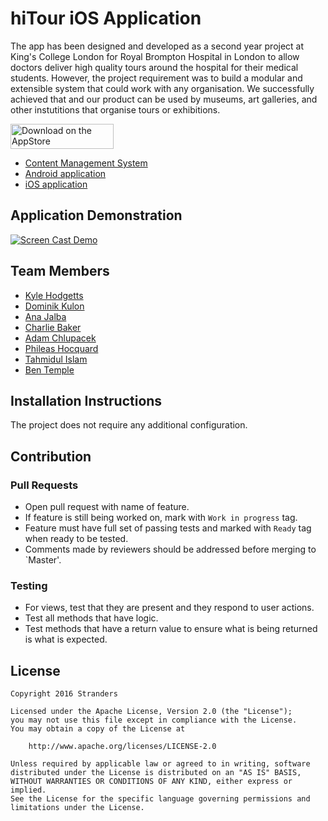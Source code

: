 # hiTour iOS Application

The app has been designed and developed as a second year project at King's College London for Royal Brompton Hospital in London to allow doctors deliver high quality tours around the hospital for their medical students. However, the project requirement was to build a modular and extensible system that could work with any organisation. We successfully achieved that and our product can be used by museums, art galleries, and other instutitions that organise tours or exhibitions.

<a href="https://geo.itunes.apple.com/us/app/hitour/id1097234551?mt=8"><img alt="Download on the AppStore" src="http://linkmaker.itunes.apple.com/images/badges/en-us/badge_appstore-lrg.svg" width="165" height="40" /></a>

- [Content Management System](https://github.com/KyleHodgetts/project-run-cms)
- [Android application](https://github.com/KyleHodgetts/project-run-android)
- [iOS application](https://github.com/KyleHodgetts/project-run-ios)

## Application Demonstration

[![Screen Cast Demo](http://img.youtube.com/vi/W2CoXSr3UuM/0.jpg)](http://www.youtube.com/watch?v=W2CoXSr3UuM "Screen Cast Demo")

## Team Members
* [Kyle Hodgetts](https://github.com/KyleHodgetts)
* [Dominik Kulon](https://github.com/dkulon)
* [Ana Jalba](https://github.com/AnanaMJ)
* [Charlie Baker](https://github.com/charliebaker)
* [Adam Chlupacek](https://github.com/AdamChlupacek)
* [Phileas Hocquard](https://github.com/groupers)
* [Tahmidul Islam](https://github.com/k1462015)
* [Ben Temple](https://github.com/ben-temple)

## Installation Instructions
The project does not require any additional configuration.

## Contribution

### Pull Requests
* Open pull request with name of feature.
* If feature is still being worked on, mark with `Work in progress` tag.
* Feature must have full set of passing tests and marked with `Ready` tag when ready to be tested.
* Comments made by reviewers should be addressed before merging to `Master'.

### Testing
* For views, test that they are present and they respond to user actions.
* Test all methods that have logic.
* Test methods that have a return value to ensure what is being returned is what is expected.

## License

```
Copyright 2016 Stranders

Licensed under the Apache License, Version 2.0 (the "License");
you may not use this file except in compliance with the License.
You may obtain a copy of the License at

    http://www.apache.org/licenses/LICENSE-2.0

Unless required by applicable law or agreed to in writing, software
distributed under the License is distributed on an "AS IS" BASIS,
WITHOUT WARRANTIES OR CONDITIONS OF ANY KIND, either express or implied.
See the License for the specific language governing permissions and
limitations under the License.
```
